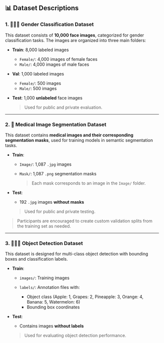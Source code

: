 ## 📊 Dataset Descriptions

### 1. 👩‍🦰👨 Gender Classification Dataset

This dataset consists of **10,000 face images**, categorized for gender classification tasks. The images are organized into three main folders:

* **Train**: 8,000 labeled images

  * `Female/`: 4,000 images of female faces
  * `Male/`: 4,000 images of male faces

* **Val**: 1,000 labeled images

  * `Female/`: 500 images
  * `Male/`: 500 images

* **Test**: 1,000 **unlabeled** face images

  > Used for public and private evaluation.

---

### 2. 🧠 Medical Image Segmentation Dataset

This dataset contains **medical images and their corresponding segmentation masks**, used for training models in semantic segmentation tasks.

* **Train**:

  * `Image/`: 1,087 `.jpg` images
  * `Mask/`: 1,087 `.png` segmentation masks

    > Each mask corresponds to an image in the `Image/` folder.

* **Test**:

  * 192 `.jpg` images **without masks**

  > Used for public and private testing.

> Participants are encouraged to create custom validation splits from the training set as needed.

---

### 3. 🍎🍌🍍 Object Detection Dataset

This dataset is designed for multi-class object detection with bounding boxes and classification labels.

* **Train**:

  * `images/`: Training images
  * `labels/`: Annotation files with:

    * Object class (Apple: 1, Grapes: 2, Pineapple: 3, Orange: 4, Banana: 5, Watermelon: 6)
    * Bounding box coordinates

* **Test**:

  * Contains images **without labels**

  > Used for evaluating object detection performance.